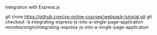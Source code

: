 Integration with Express.js

git clone https://github.com/vp-online-courses/webpack-tutorial.git
git checkout -b integrating-express-js-into-a-single-page-application remotes/origin/integrating-express-js-into-a-single-page-application
